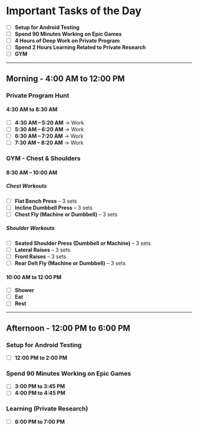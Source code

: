 # **Important Tasks of the Day**
- [ ] **Setup for Android Testing**  
- [ ] **Spend 90 Minutes Working on Epic Games**  
- [ ] **4 Hours of Deep Work on Private Program**  
- [ ] **Spend 2 Hours Learning Related to Private Research**  
- [ ] **GYM**  

---

## **Morning - 4:00 AM to 12:00 PM**  

### **Private Program Hunt**  
#### **4:30 AM to 8:30 AM**  
- [ ] **4:30 AM – 5:20 AM** → Work  
- [ ] **5:30 AM – 6:20 AM** → Work  
- [ ] **6:30 AM – 7:20 AM** → Work  
- [ ] **7:30 AM – 8:20 AM** → Work  

### **GYM - Chest & Shoulders**  
#### **8:30 AM – 10:00 AM**  

##### **Chest Workouts**  
- [ ] **Flat Bench Press** – 3 sets  
- [ ] **Incline Dumbbell Press** – 3 sets  
- [ ] **Chest Fly (Machine or Dumbbell)** – 3 sets  

##### **Shoulder Workouts**  
- [ ] **Seated Shoulder Press (Dumbbell or Machine)** – 3 sets  
- [ ] **Lateral Raises** – 3 sets  
- [ ] **Front Raises** – 3 sets  
- [ ] **Rear Delt Fly (Machine or Dumbbell)** – 3 sets  

#### **10:00 AM to 12:00 PM**  
- [ ] **Shower**  
- [ ] **Eat**  
- [ ] **Rest**  

---

## **Afternoon - 12:00 PM to 6:00 PM**  

### **Setup for Android Testing**  
- [ ] **12:00 PM to 2:00 PM**  

### **Spend 90 Minutes Working on Epic Games**  
- [ ] **3:00 PM to 3:45 PM**  
- [ ] **4:00 PM to 4:45 PM**  

### **Learning (Private Research)**  
- [ ] **6:00 PM to 7:00 PM**  
